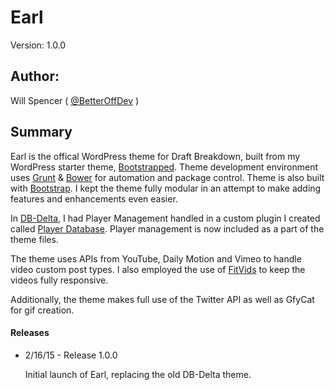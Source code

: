 # Earl

Version: 1.0.0

## Author:

Will Spencer ( [@BetterOffDev](http://twitter.com/BetterOffDev) )

## Summary

Earl is the offical WordPress theme for Draft Breakdown, built from my WordPress starter theme, [Bootstrapped](http://www.github.com/betterOffDev/bootstrapped). Theme development environment uses [Grunt](http://www.gruntjs.com) & [Bower](http://www.bower.io) for automation and package control. Theme is also built with [Bootstrap](http://www.getbootstrap.com). I kept the theme fully modular in an attempt to make adding features and enhancements even easier. 

In [DB-Delta](http://www.github.com/betterOffDev/DB-Delta), I had Player Management handled in a custom plugin I created called [Player Database](http://www.github.com/betterOffDev/player-database). Player management is now included as a part of the theme files.

The theme uses APIs from YouTube, Daily Motion and Vimeo to handle video custom post types. I also employed the use of [FitVids](http://www.fitvidsjs.com) to keep the videos fully responsive. 

Additionally, the theme makes full use of the Twitter API as well as GfyCat for gif creation.


#### Releases

* 2/16/15 - Release 1.0.0

	Initial launch of Earl, replacing the old DB-Delta theme. 